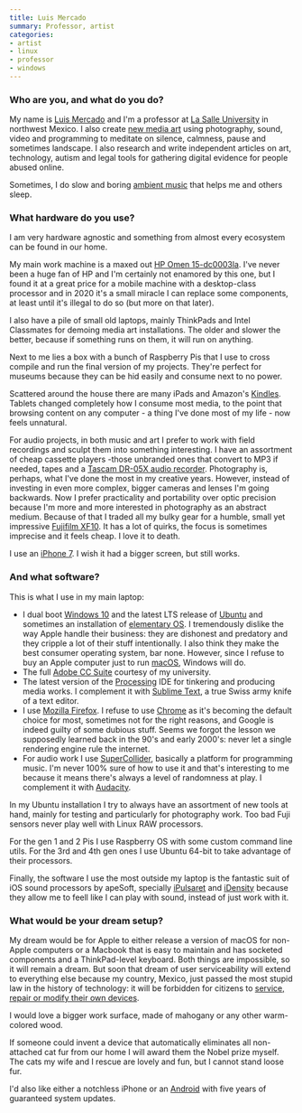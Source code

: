 ```yaml
---
title: Luis Mercado
summary: Professor, artist 
categories:
- artist
- linux
- professor
- windows
---
```


### Who are you, and what do you do?

My name is [Luis Mercado](http://luismercado.org/ "Luis' website.") and I'm a professor at [La Salle University](http://ulsa-noroeste.edu.mx/) in northwest Mexico. I also create [new media art](https://www.instagram.com/luis.mercado/ "Luis' Instagram account.") using photography, sound, video and programming to meditate on silence, calmness, pause and sometimes landscape. I also research and write independent articles on art, technology, autism and legal tools for gathering digital evidence for people abused online.

Sometimes, I do slow and boring [ambient music](https://worshipambient.bandcamp.com/ "Luis' Bandcamp page.") that helps me and others sleep.

### What hardware do you use?

I am very hardware agnostic and something from almost every ecosystem can be found in our home.

My main work machine is a maxed out [HP Omen 15-dc0003la][omen-15-dc0003la]. I've never been a huge fan of HP and I'm certainly not enamored by this one, but I found it at a great price for a mobile machine with a desktop-class processor and in 2020 it's a small miracle I can replace some components, at least until it's illegal to do so (but more on that later).

I also have a pile of small old laptops, mainly ThinkPads and Intel Classmates for demoing media art installations. The older and slower the better, because if something runs on them, it will run on anything.

Next to me lies a box with a bunch of Raspberry Pis that I use to cross compile and run the final version of my projects. They're perfect for museums because they can be hid easily and consume next to no power.

Scattered around the house there are many iPads and Amazon's [Kindles][kindle-paperwhite]. Tablets changed completely how I consume most media, to the point that browsing content on any computer - a thing I've done most of my life - now feels unnatural.

For audio projects, in both music and art I prefer to work with field recordings and sculpt them into something interesting. I have an assortment of cheap cassette players -those unbranded ones that convert to MP3 if needed, tapes and a [Tascam DR-05X audio recorder][dr-05x]. Photography is, perhaps, what I've done the most in my creative years. However, instead of investing in even more complex, bigger cameras and lenses I'm going backwards. Now I prefer practicality and portability over optic precision because I'm more and more interested in photography as an abstract medium. Because of that I traded all my bulky gear for a humble, small yet impressive [Fujifilm XF10][xf10]. It has a lot of quirks, the focus is sometimes imprecise and it feels cheap. I love it to death.

I use an [iPhone 7][iphone-7]. I wish it had a bigger screen, but still works.

### And what software?

This is what I use in my main laptop:

- I dual boot [Windows 10][windows-10] and the latest LTS release of [Ubuntu][] and sometimes an installation of [elementary OS][elementary-os]. I tremendously dislike the way Apple handle their business: they are dishonest and predatory and they cripple a lot of their stuff intentionally. I also think they make the best consumer operating system, bar none. However, since I refuse to buy an Apple computer just to run [macOS][], Windows will do.
- The full [Adobe CC Suite][creative-suite] courtesy of my university.
- The latest version of the [Processing][] IDE for tinkering and producing media works. I complement it with [Sublime Text][sublime-text], a true Swiss army knife of a text editor.
- I use [Mozilla Firefox][firefox]. I refuse to use [Chrome][] as it's becoming the default choice for most, sometimes not for the right reasons, and Google is indeed guilty of some dubious stuff. Seems we forgot the lesson we supposedly learned back in the 90's and early 2000's: never let a single rendering engine rule the internet.
- For audio work I use [SuperCollider][], basically a platform for programming music. I'm never 100% sure of how to use it and that's interesting to me because it means there's always a level of randomness at play. I complement it with [Audacity][].

In my Ubuntu installation I try to always have an assortment of new tools at hand, mainly for testing and particularly for photography work. Too bad Fuji sensors never play well with Linux RAW processors.

For the gen 1 and 2 Pis I use Raspberry OS with some custom command line utils. For the 3rd and 4th gen ones I use Ubuntu 64-bit to take advantage of their processors.

Finally, the software I use the most outside my laptop is the fantastic suit of iOS sound processors by apeSoft, specially [iPulsaret][ipulsaret-ios] and [iDensity][idensity-ios] because they allow me to feell like I can play with sound, instead of just work with it.

### What would be your dream setup?

My dream would be for Apple to either release a version of macOS for non-Apple computers or a Macbook that is easy to maintain and has socketed components and a ThinkPad-level keyboard. Both things are impossible, so it will remain a dream. But soon that dream of user serviceability will extend to everything else because my country, Mexico, just passed the most stupid law in the history of technology: it will be forbidden for citizens to [service, repair or modify their own devices](https://www.theyucatantimes.com/2020/07/usmca-censorship-and-fine-for-cell-phone-repair/ "An article in the Yucatan Times about Mexico's phone repair laws.").

I would love a bigger work surface, made of mahogany or any other warm-colored wood.

If someone could invent a device that automatically eliminates all non-attached cat fur from our home I will award them the Nobel prize myself. The cats my wife and I rescue are lovely and fun, but I cannot stand loose fur.

I'd also like either a notchless iPhone or an [Android][] with five years of guaranteed system updates.

[android]: https://developers.google.com/android/?csw=1 "A mobile phone platform."
[audacity]: https://sourceforge.net/projects/audacity/ "An open-source, cross-platform audio editor."
[chrome]: https://www.google.com/intl/en/chrome/browser/ "A WebKit-based browser, where each tab runs in its own thread."
[creative-suite]: https://www.adobe.com/creativecloud.html "A collection of design tools."
[dr-05x]: https://tascam.com/us/product/dr-05x/top "A handheld audio recorder."
[elementary-os]: https://elementary.io/ "A Linux operating system."
[firefox]: https://www.mozilla.org/en-US/firefox/new/ "A cross-platform open-source web browser."
[idensity-ios]: http://www.apesoft.it/idensity/ "An audio file generation app."
[iphone-7]: https://en.wikipedia.org/wiki/IPhone_7 "A 4.7 inch iOS smartphone."
[ipulsaret-ios]: http://www.apesoft.it/ipulsaret/ "A synth app."
[kindle-paperwhite]: https://www.amazon.com/Kindle-Paperwhite-Touch-light/dp/B007OZNZG0 "An e-book reader with a book-like screen."
[macos]: https://en.wikipedia.org/wiki/MacOS "An operating system for Mac hardware."
[omen-15-dc0003la]: https://support.hp.com/us-en/product/omen-by-hp-15-dc0000-laptop-pc-series/20329817/model/22399629/product-info<Paste> "A 15 inch PC laptop."
[processing]: https://processing.org/ "A programming language/environment."
[sublime-text]: http://www.sublimetext.com/ "A coder's text editor."
[supercollider]: https://supercollider.github.io/ "An audio synthesis program."
[ubuntu]: https://www.ubuntu.com/ "A Unix distribution."
[windows-10]: https://en.wikipedia.org/wiki/Windows_10 "An operating system."
[xf10]: https://fujifilm-x.com/global/products/cameras/xf10/<Paste> "A 24 megapixel compact camera."
